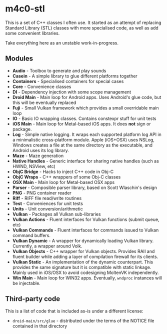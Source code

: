 # m4c0-stl

This is a set of C++ classes I often use. It started as an attempt of replacing
Standard Library (STL) classes with more specialised code, as well as add some
convenient libraries.

Take everything here as an unstable work-in-progress.

## Modules

* **Audio** - Toolbox to generate and play sounds
* **Casein** - A simple library to glue different platforms together
* **Containers** - Specialised containers for special cases
* **Core** - Convenience classes
* **DI** - Dependency injection with some scope management
* **Droid Main** - Main loop for Android apps. Uses Android's glue code, but
  this will be eventually replaced
* **Fuji** - Small Vulkan framework which provides a small overridable main 
  loop
* **IO** - Basic IO wrapping classes. Contains constexpr stuff for unit tests
* **iOS Main** - Main loop for Metal-based iOS apps. It does **not** sign or
  package.
* **Log** - Simple native logging. It wraps each supported platform log API in
  a minimalistic cross-platform module. Apple (iOS+OSX) uses NSLog, Windows 
  creates a file at the same directory as the executable, and Android uses its
  log library.
* **Maze** - Maze generation
* **Native Handles** - Generic interface for sharing native handles (such as
  HWND, NSView, etc)
* **ObjC Bridge** - Hacks to inject C++ code in Obj-C
* **ObjC Wraps** - C++ wrappers of some Obj-C classes
* **OSX Main** - Main loop for Metal-based OSX apps
* **Parser** - Composible parser library, based on Scott Wlaschin's design
* **PNG** - PNG container reader
* **Riff** - RIFF file read/write routines
* **Test** - Conveniences for unit tests
* **Units** - Unit conversion/arithmetic
* **Vulkan** - Packages all Vulkan sub-libraries
* **Vulkan Actions** - Fluent interfaces for Vulkan functions (submit queue,
  etc)
* **Vulkan Commands** - Fluent interfaces for commands issued to Vulkan command
  buffers.
* **Vulkan Dynamic** - A wrapper for dynamically loading Vulkan library.
  Currently, a wrapper around Volk.
* **Vulkan Objects** - C++ wrapper for Vulkan objects. Provides RAII and fluent
  builder while adding a layer of compilation firewall for its clients.
* **Vulkan Static** - An implementation of the dynamic counterpart. This
  provides the same signature but it is compatible with static linkage. Mainly
  used in iOS/OSX to avoid codesigning MoltenVK independently.
* **Win Main** - Main loop for WIN32 apps. Eventually, `wndproc` instances will
  be injectable.

## Third-party code

This is a list of code that is included as-is under a different license:

* `droid-main/src/glue` - distributed under the terms of the NOTICE file
  contained in that directory
